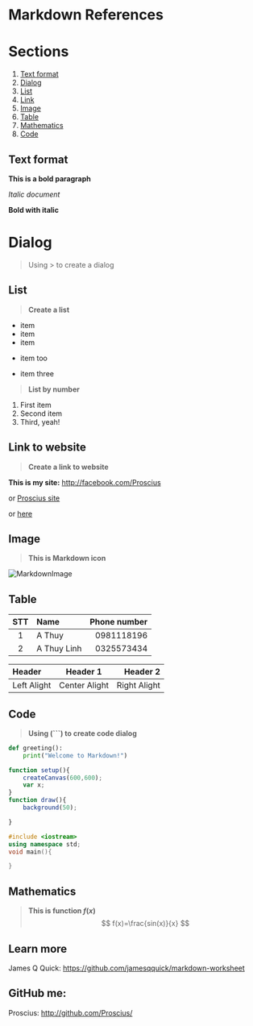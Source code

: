 <!-- This is a comment -->

# Markdown References


# **Sections**
1. [Text format](#text-format)
2. [Dialog](#dialog)
3. [List](#list)
4. [Link](#link)
5. [Image](#image)
6. [Table](#table)
7. [Mathematics](#mathematics)
8. [Code](#code)

## **Text format**

**This is a bold paragraph**

_Italic document_

__Bold with italic__

# **Dialog**

> Using > to create a dialog

## **List**
>**Create a list**
- item
- item
- item
* item too
+ item three

>**List by number**
1. First item
2. Second item
3. Third, yeah!

## **Link to website**

>**Create a link to website**

**This is my site:**
<http://facebook.com/Proscius>

or [Proscius site](http://facebook.com/Proscius)

[link]:http://facebook.com/Proscius
or [here][link]

## **Image**
>**This is Markdown icon**

![MarkdownImage](https://upload.wikimedia.org/wikipedia/commons/thumb/4/48/Markdown-mark.svg/208px-Markdown-mark.svg.png)

## **Table**

| STT   | Name        | Phone number |
| :---: | :---------- | -----------: |
| 1     | A Thuy      | 0981118196   |
| 2     | A Thuy Linh | 0325573434   |

| Header      | Header 1      | Header 2     |
| :---------- | :-----------: | -----------: |
| Left Alight | Center Alight | Right Alight |



## **Code**
>**Using (```) to create code dialog**

```python
def greeting():
    print("Welcome to Markdown!")
```

```javascript
function setup(){
    createCanvas(600,600);
    var x;
}
function draw(){
    background(50);

}
```
```cpp
#include <iostream>
using namespace std;
void main(){

}
```

## **Mathematics**
>**This is function $f(x)$**
$$
f(x)=\frac{sin(x)}{x}
$$

## **Learn more**
James Q Quick: <https://github.com/jamesqquick/markdown-worksheet>

## **GitHub me:**
Proscius: <http://github.com/Proscius/>
